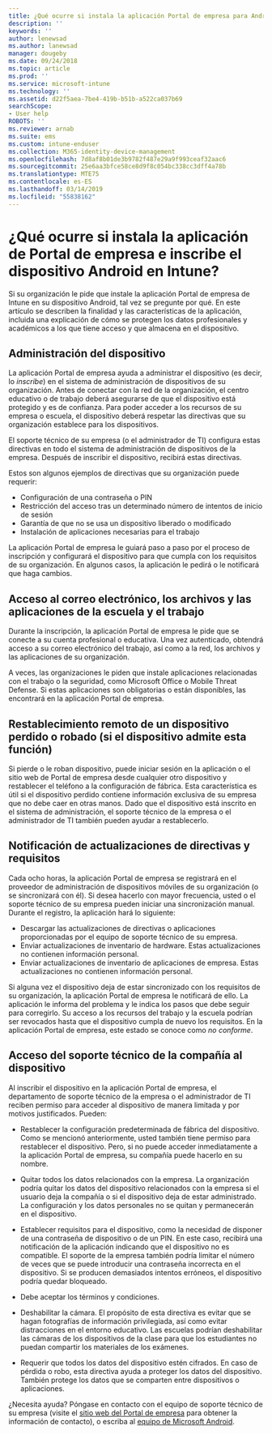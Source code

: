 ```yaml
---
title: ¿Qué ocurre si instala la aplicación Portal de empresa para Android?
description: ''
keywords: ''
author: lenewsad
ms.author: lanewsad
manager: dougeby
ms.date: 09/24/2018
ms.topic: article
ms.prod: ''
ms.service: microsoft-intune
ms.technology: ''
ms.assetid: d22f5aea-7be4-419b-b51b-a522ca037b69
searchScope:
- User help
ROBOTS: ''
ms.reviewer: arnab
ms.suite: ems
ms.custom: intune-enduser
ms.collection: M365-identity-device-management
ms.openlocfilehash: 7d8af8b01de3b9782f487e29a9f993ceaf32aac6
ms.sourcegitcommit: 25e6aa3bfce58ce8d9f8c054bc338cc3dff4a78b
ms.translationtype: MTE75
ms.contentlocale: es-ES
ms.lasthandoff: 03/14/2019
ms.locfileid: "55838162"
---
```

# <a name="what-happens-if-you-install-the-company-portal-app-and-enroll-your-android-device-in-intune"></a>¿Qué ocurre si instala la aplicación de Portal de empresa e inscribe el dispositivo Android en Intune?

Si su organización le pide que instale la aplicación Portal de empresa de Intune en su dispositivo Android, tal vez se pregunte por qué. En este artículo se describen la finalidad y las características de la aplicación, incluida una explicación de cómo se protegen los datos profesionales y académicos a los que tiene acceso y que almacena en el dispositivo.

## <a name="gets-your-device-managed"></a>Administración del dispositivo
La aplicación Portal de empresa ayuda a administrar el dispositivo (es decir, lo *inscribe*) en el sistema de administración de dispositivos de su organización. Antes de conectar con la red de la organización, el centro educativo o de trabajo deberá asegurarse de que el dispositivo está protegido y es de confianza. Para poder acceder a los recursos de su empresa o escuela, el dispositivo deberá respetar las directivas que su organización establece para los dispositivos. 

El soporte técnico de su empresa (o el administrador de TI) configura estas directivas en todo el sistema de administración de dispositivos de la empresa. Después de inscribir el dispositivo, recibirá estas directivas. 

Estos son algunos ejemplos de directivas que su organización puede requerir:
* Configuración de una contraseña o PIN
* Restricción del acceso tras un determinado número de intentos de inicio de sesión
* Garantía de que no se usa un dispositivo liberado o modificado
* Instalación de aplicaciones necesarias para el trabajo

La aplicación Portal de empresa le guiará paso a paso por el proceso de inscripción y configurará el dispositivo para que cumpla con los requisitos de su organización. En algunos casos, la aplicación le pedirá o le notificará que haga cambios.

## <a name="gives-you-access-to-work-and-school-apps-work-files-and-email"></a>Acceso al correo electrónico, los archivos y las aplicaciones de la escuela y el trabajo
Durante la inscripción, la aplicación Portal de empresa le pide que se conecte a su cuenta profesional o educativa. Una vez autenticado, obtendrá acceso a su correo electrónico del trabajo, así como a la red, los archivos y las aplicaciones de su organización. 

A veces, las organizaciones le piden que instale aplicaciones relacionadas con el trabajo o la seguridad, como Microsoft Office o Mobile Threat Defense. Si estas aplicaciones son obligatorias o están disponibles, las encontrará en la aplicación Portal de empresa.

## <a name="lets-you-remotely-reset-a-lost-or-stolen-device-if-device-supports-it"></a>Restablecimiento remoto de un dispositivo perdido o robado (si el dispositivo admite esta función)
Si pierde o le roban dispositivo, puede iniciar sesión en la aplicación o el sitio web de Portal de empresa desde cualquier otro dispositivo y restablecer el teléfono a la configuración de fábrica. Esta característica es útil si el dispositivo perdido contiene información exclusiva de su empresa que no debe caer en otras manos. Dado que el dispositivo está inscrito en el sistema de administración, el soporte técnico de la empresa o el administrador de TI también pueden ayudar a restablecerlo.  

## <a name="notifies-you-of-policy-updates-and-requirements"></a>Notificación de actualizaciones de directivas y requisitos
Cada ocho horas, la aplicación Portal de empresa se registrará en el proveedor de administración de dispositivos móviles de su organización (o se sincronizará con él). Si desea hacerlo con mayor frecuencia, usted o el soporte técnico de su empresa pueden iniciar una sincronización manual. Durante el registro, la aplicación hará lo siguiente:  
* Descargar las actualizaciones de directivas o aplicaciones proporcionadas por el equipo de soporte técnico de su empresa.  
* Enviar actualizaciones de inventario de hardware. Estas actualizaciones no contienen información personal.  
* Enviar actualizaciones de inventario de aplicaciones de empresa. Estas actualizaciones no contienen información personal.  

Si alguna vez el dispositivo deja de estar sincronizado con los requisitos de su organización, la aplicación Portal de empresa le notificará de ello. La aplicación le informa del problema y le indica los pasos que debe seguir para corregirlo. Su acceso a los recursos del trabajo y la escuela podrían ser revocados hasta que el dispositivo cumpla de nuevo los requisitos. En la aplicación Portal de empresa, este estado se conoce como *no conforme*. 

## <a name="permits-company-support-access-to-your-device"></a>Acceso del soporte técnico de la compañía al dispositivo
Al inscribir el dispositivo en la aplicación Portal de empresa, el departamento de soporte técnico de la empresa o el administrador de TI reciben permiso para acceder al dispositivo de manera limitada y por motivos justificados. Pueden:  

* Restablecer la configuración predeterminada de fábrica del dispositivo. Como se mencionó anteriormente, usted también tiene permiso para restablecer el dispositivo. Pero, si no puede acceder inmediatamente a la aplicación Portal de empresa, su compañía puede hacerlo en su nombre.  

* Quitar todos los datos relacionados con la empresa. La organización podría quitar los datos del dispositivo relacionados con la empresa si el usuario deja la compañía o si el dispositivo deja de estar administrado. La configuración y los datos personales no se quitan y permanecerán en el dispositivo.  

* Establecer requisitos para el dispositivo, como la necesidad de disponer de una contraseña de dispositivo o de un PIN. En este caso, recibirá una notificación de la aplicación indicando que el dispositivo no es compatible. El soporte de la empresa también podría limitar el número de veces que se puede introducir una contraseña incorrecta en el dispositivo. Si se producen demasiados intentos erróneos, el dispositivo podría quedar bloqueado.  

* Debe aceptar los términos y condiciones.  

* Deshabilitar la cámara. El propósito de esta directiva es evitar que se hagan fotografías de información privilegiada, así como evitar distracciones en el entorno educativo. Las escuelas podrían deshabilitar las cámaras de los dispositivos de la clase para que los estudiantes no puedan compartir los materiales de los exámenes.  

* Requerir que todos los datos del dispositivo estén cifrados. En caso de pérdida o robo, esta directiva ayuda a proteger los datos del dispositivo. También protege los datos que se comparten entre dispositivos o aplicaciones.  

¿Necesita ayuda? Póngase en contacto con el equipo de soporte técnico de su empresa (visite el [sitio web del Portal de empresa](https://go.microsoft.com/fwlink/?linkid=2010980) para obtener la información de contacto), o escriba al <a href="mailto:wintunedroidfbk@microsoft.com?subject=I'm having trouble installing the Company Portal app on my Android device&body=Describe the issue you're experiencing here.">equipo de Microsoft Android</a>.

